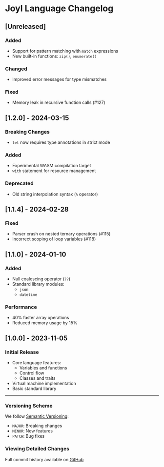 # Joyl Language Changelog

## [Unreleased]
### Added
- Support for pattern matching with `match` expressions
- New built-in functions: `zip()`, `enumerate()`
### Changed
- Improved error messages for type mismatches
### Fixed
- Memory leak in recursive function calls (#127)

## [1.2.0] - 2024-03-15
### Breaking Changes
- `let` now requires type annotations in strict mode
### Added
- Experimental WASM compilation target
- `with` statement for resource management
### Deprecated
- Old string interpolation syntax (`%` operator)

## [1.1.4] - 2024-02-28
### Fixed
- Parser crash on nested ternary operations (#115)
- Incorrect scoping of loop variables (#118)

## [1.1.0] - 2024-01-10
### Added
- Null coalescing operator (`??`)
- Standard library modules:
  - `json`
  - `datetime`
### Performance
- 40% faster array operations
- Reduced memory usage by 15%

## [1.0.0] - 2023-11-05
### Initial Release
- Core language features:
  - Variables and functions
  - Control flow
  - Classes and traits
- Virtual machine implementation
- Basic standard library

---

### Versioning Scheme
We follow [Semantic Versioning](https://semver.org/):
- `MAJOR`: Breaking changes
- `MINOR`: New features
- `PATCH`: Bug fixes

### Viewing Detailed Changes
Full commit history available on [GitHub](https://github.com/vd43i/joyl/commits/main)
